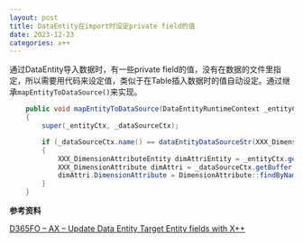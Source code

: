 ```yaml
---
layout: post
title: DataEntity在import时设定private field的值
date: 2023-12-23
categories: x++
---
```


通过DataEntity导入数据时，有一些private field的值，没有在数据的文件里指定，所以需要用代码来设定值，类似于在Table插入数据时的值自动设定。通过继承`mapEntityToDataSource()`来实现。

```csharp
    public void mapEntityToDataSource(DataEntityRuntimeContext _entityCtx, DataEntityDataSourceRuntimeContext _dataSourceCtx)
    {
        super(_entityCtx, _dataSourceCtx);

        if (_dataSourceCtx.name() == dataEntityDataSourceStr(XXX_DimensionAttributeEntity, XXX_DimensionAttribute))
        {
            XXX_DimensionAttributeEntity dimAttriEntity = _entityCtx.getEntityRecord();
            XXX_DimensionAttribute dimAttri = _dataSourceCtx.getBuffer();
            dimAttri.DimensionAttribute = DimensionAttribute::findByName(this.DimensionAttributeName).RecId;
        }
    }
```

**参考资料**

[D365FO – AX – Update Data Entity Target Entity fields with X++](https://d365ffo.com/2021/05/07/d365ffo-ax-update-data-entity-target-entity-fields-with-x/comment-page-1/)
